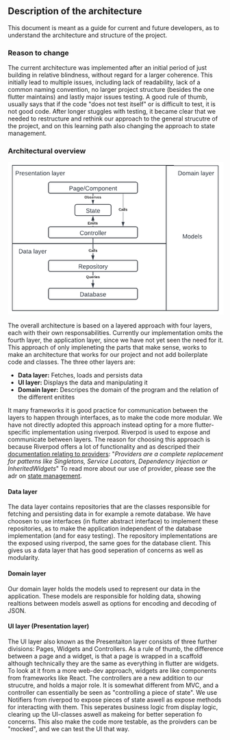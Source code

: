 ## Description of the architecture

This document is meant as a guide for current and future developers, as to understand the architecture and structure of the project.

### Reason to change

The current architecture was implemented after an initial period of just building in relative blindness, without regard for a larger coherence. This initially lead to multiple issues, including lack of readability, lack of a common naming convention, no larger project structure (besides the one flutter maintains) and lastly major issues testing. A good rule of thumb, usually says that if the code "does not test itself" or is difficult to test, it is not good code. After longer stuggles with testing, it became clear that we needed to restructure and rethink our approach to the general strucutre of the project, and on this learning path also changing the approach to state management.

### Architectural overview

![Architectural diagram](/adr/images/architectural-diagram.png)

The overall architecture is based on a layered approach with four layers, each with their own responsabilities. Currently our implementation omits the fourth layer, the application layer, since we have not yet seen the need for it. This approach of only impleneting the parts that make sense, works to make an architecture that works for our project and not add boilerplate code and classes.
The three other layers are:

- **Data layer:** Fetches, loads and persists data
- **UI layer:** Displays the data and manipulating it
- **Domain layer:** Descripes the domain of the program and the relation of the different enitites

It many frameworks it is good practice for communication between the layers to happen through interfaces, as to make the code more modular. We have not directly adopted this approach instead opting for a more flutter-specific implementation using riverpod. Riverpod is used to expose and communicate between layers. The reason for choosing this approach is because Riverpod offers a lot of functionality and as descriped their [documentation relating to providers](https://riverpod.dev/docs/concepts/providers):
"_Providers are a complete replacement for patterns like Singletons, Service Locators, Dependency Injection or InheritedWidgets_"
To read more about our use of provider, please see the adr on [state management](state-management.md).

#### Data layer

The data layer contains repositories that are the classes responsible for fetching and persisting data in for example a remote database. We have choosen to use interfaces (in flutter abstract interface) to implement these repositories, as to make the application independent of the database implementation (and for easy testing). The repository implementations are the exposed using riverpod, the same goes for the database client. This gives us a data layer that has good seperation of concerns as well as modularity.

#### Domain layer

Our domain layer holds the models used to represent our data in the application. These models are responsible for holding data, showing realtions between models aswell as options for encoding and decoding of JSON.

#### UI layer (Presentation layer)

The UI layer also known as the Presentaiton layer consists of three further divisions: Pages, Widgets and Controllers. 
As a rule of thumb, the difference between a page and a widget, is that a page is wrapped in a scaffold although technically they are the same as everything in flutter are widgets. To look at it from a more web-dev approach, widgets are like components from frameworks like React.
The controllers are a new addition to our strucutre, and holds a major role. It is somewhat different from MVC, and a controller can essentially be seen as "controlling a piece of state". We use Notifiers from riverpod to expose pieces of state aswell as expose methods for interacting with them. This seperates business logic from display logic, clearing up the UI-classes aswell as makeing for better seperation fo concerns. This also make the code more testable, as the proivders can be "mocked", and we can test the UI that way.